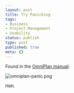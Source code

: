 ```yaml
---
layout: post
title: Try Panicking
tags:
- Business
- Project Management
- Usability
status: publish
type: post
published: true
meta: {}
---
```

Found in the <a href="http://www.omnigroup.com/ftp/pub/software/MacOSX/Manuals/OmniPlan-Manual.pdf">OmniPlan manual</a>:

<img src="http://wp.peat.org/wp-content/uploads/2007/04/omniplan-panic.png" alt="omniplan-panic.png" />

Heh.
